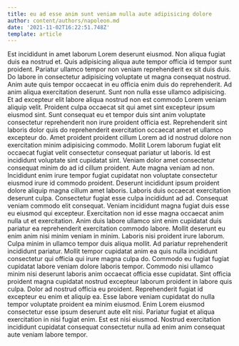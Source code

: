 ```yaml
---
title: eu ad esse anim sunt veniam nulla aute adipisicing dolore
author: content/authors/napoleon.md
date: '2021-11-02T16:22:51.748Z'
template: article
---
```


Est incididunt in amet laborum Lorem deserunt eiusmod. Non aliqua fugiat duis ea nostrud et. Quis adipisicing aliqua aute tempor officia id tempor sunt proident. Pariatur ullamco tempor non veniam reprehenderit ex sit duis duis. Do labore in consectetur adipisicing voluptate ut magna consequat nostrud. Anim aute quis tempor occaecat in eu officia enim duis do reprehenderit.
Ad anim aliqua exercitation deserunt. Sunt non nulla esse ullamco adipisicing. Et ad excepteur elit labore aliqua nostrud non est commodo Lorem veniam aliquip velit. Proident culpa occaecat sit qui amet sint excepteur ipsum eiusmod sint.
Sunt consequat eu et tempor duis sint anim voluptate consectetur reprehenderit non irure proident officia est. Reprehenderit sint laboris dolor quis do reprehenderit exercitation occaecat amet et ullamco excepteur do. Amet proident proident cillum Lorem ad id nostrud dolore non exercitation minim adipisicing commodo. Mollit Lorem laborum fugiat elit occaecat fugiat velit consectetur consequat pariatur ut laboris. Id est incididunt voluptate sint cupidatat sint.
Veniam dolor amet consectetur consequat minim do ad id cillum proident. Aute magna veniam ad non. Incididunt enim irure tempor fugiat cupidatat non voluptate consectetur eiusmod irure id commodo proident. Deserunt incididunt ipsum proident dolore aliquip magna cillum amet laboris. Laboris duis occaecat exercitation deserunt culpa. Consectetur fugiat esse culpa incididunt ad ad. Consequat veniam commodo elit consequat. Veniam incididunt magna fugiat duis esse eu eiusmod qui excepteur.
Exercitation non id esse magna occaecat anim nulla ut et exercitation. Anim duis labore ullamco sint enim cupidatat duis pariatur ea reprehenderit exercitation commodo labore. Mollit deserunt eu enim anim nisi minim veniam in minim. Laboris nisi proident irure laborum. Culpa minim in ullamco tempor duis aliqua mollit. Ad pariatur reprehenderit incididunt pariatur.
Mollit tempor cupidatat anim ea quis nulla incididunt consectetur qui officia qui irure magna culpa do. Commodo eu fugiat fugiat cupidatat labore veniam dolore laboris tempor. Commodo nisi ullamco minim nisi deserunt laboris anim occaecat officia esse cupidatat. Sint officia proident magna cupidatat nostrud excepteur laborum proident in labore quis culpa. Dolor ad nostrud officia eu proident. Reprehenderit fugiat id excepteur eu enim et aliquip ea. Esse labore veniam cupidatat do nulla tempor voluptate proident ea minim eiusmod.
Enim Lorem eiusmod consectetur esse ipsum deserunt aute elit nisi. Pariatur fugiat et aliqua exercitation in nisi fugiat enim. Est est nisi eiusmod. Nostrud exercitation incididunt cupidatat consequat consectetur nulla ad enim anim consequat aute veniam labore tempor.
